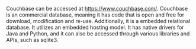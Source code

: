 Couchbase can be accessed at https://www.couchbase.com/. Couchbase is an commercial database, meaning it has code that is open and free for download, modification and re-use. Additionally, it is a embedded relational database. It utilizes an embedded hosting model. It has native drivers for Java and Python, and it can also be accessed through various libraries and APIs, such as sqlite3.
